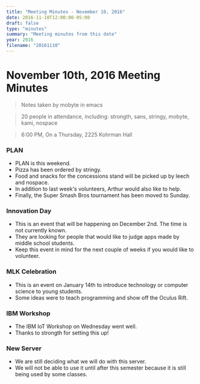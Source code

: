 ```yaml
---
title: "Meeting Minutes - November 10, 2016"
date: 2016-11-10T12:00:00-05:00
draft: false
type: "minutes"
summary: "Meeting minutes from this date"
year: 2016
filename: "20161110"
---
```


# November 10th, 2016 Meeting Minutes
> Notes taken by mobyte in emacs

> 20 people in attendance, including: strongth, sans, stringy, mobyte, kami, nospace

> 6:00 PM, On a Thursday, 2225 Kohrman Hall

### PLAN
- PLAN is this weekend.
- Pizza has been ordered by stringy.
- Food and snacks for the concessions stand will be picked up by leech and nospace.
- In addition to last week's volunteers, Arthur would also like to help.
- Finally, the Super Smash Bros tournament has been moved to Sunday.

### Innovation Day
- This is an event that will be happening on December 2nd. The time is not currently known.
- They are looking for people that would like to judge apps made by middle school students.
- Keep this event in mind for the next couple of weeks if you would like to volunteer.

### MLK Celebration
- This is an event on January 14th to introduce technology or computer science to young students.
- Some ideas were to teach programming and show off the Oculus Rift.

### IBM Workshop
- The IBM IoT Workshop on Wednesday went well.
- Thanks to strongth for setting this up!

### New Server
- We are still deciding what we will do with this server.
- We will not be able to use it until after this semester because it is still being used by some classes.

